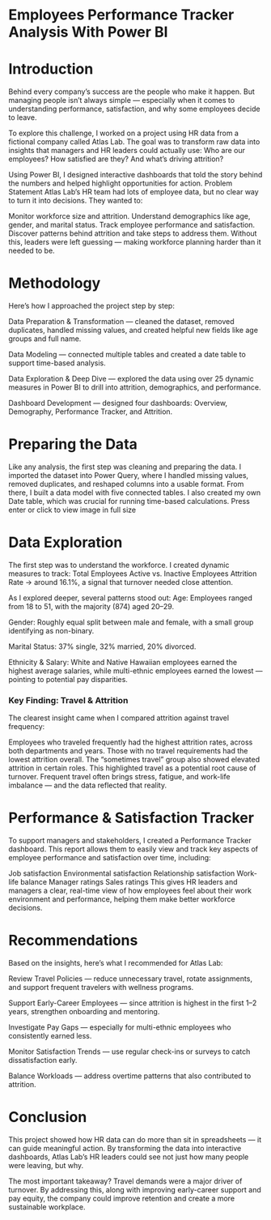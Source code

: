 # Employees Performance Tracker Analysis With Power BI
# Introduction
Behind every company’s success are the people who make it happen. But managing people isn’t always simple — especially when it comes to understanding performance, satisfaction, and why some employees decide to leave.

To explore this challenge, I worked on a project using HR data from a fictional company called Atlas Lab. The goal was to transform raw data into insights that managers and HR leaders could actually use: Who are our employees? How satisfied are they? And what’s driving attrition?

Using Power BI, I designed interactive dashboards that told the story behind the numbers and helped highlight opportunities for action.
Problem Statement
Atlas Lab’s HR team had lots of employee data, but no clear way to turn it into decisions. They wanted to:

Monitor workforce size and attrition.
Understand demographics like age, gender, and marital status.
Track employee performance and satisfaction.
Discover patterns behind attrition and take steps to address them.
Without this, leaders were left guessing — making workforce planning harder than it needed to be.

# Methodology
Here’s how I approached the project step by step:

Data Preparation & Transformation — cleaned the dataset, removed duplicates, handled missing values, and created helpful new fields like age groups and full name.

Data Modeling — connected multiple tables and created a date table to support time-based analysis.

Data Exploration & Deep Dive — explored the data using over 25 dynamic measures in Power BI to drill into attrition, demographics, and performance.

Dashboard Development — designed four dashboards: Overview, Demography, Performance Tracker, and Attrition.

# Preparing the Data
Like any analysis, the first step was cleaning and preparing the data. I imported the dataset into Power Query, where I handled missing values, removed duplicates, and reshaped columns into a usable format.
From there, I built a data model with five connected tables. I also created my own Date table, which was crucial for running time-based calculations.
Press enter or click to view image in full size

# Data Exploration
The first step was to understand the workforce. I created dynamic measures to track:
Total Employees
Active vs. Inactive Employees
Attrition Rate → around 16.1%, a signal that turnover needed close attention.

As I explored deeper, several patterns stood out:
Age: Employees ranged from 18 to 51, with the majority (874) aged 20–29.

Gender: Roughly equal split between male and female, with a small group identifying as non-binary.

Marital Status: 37% single, 32% married, 20% divorced.

Ethnicity & Salary: White and Native Hawaiian employees earned the highest average salaries, while multi-ethnic employees earned the lowest — pointing to potential pay disparities.

### Key Finding: Travel & Attrition
The clearest insight came when I compared attrition against travel frequency:

Employees who traveled frequently had the highest attrition rates, across both departments and years.
Those with no travel requirements had the lowest attrition overall.
The “sometimes travel” group also showed elevated attrition in certain roles.
This highlighted travel as a potential root cause of turnover. Frequent travel often brings stress, fatigue, and work-life imbalance — and the data reflected that reality.

# Performance & Satisfaction Tracker
To support managers and stakeholders, I created a Performance Tracker dashboard. This report allows them to easily view and track key aspects of employee performance and satisfaction over time, including:

Job satisfaction
Environmental satisfaction
Relationship satisfaction
Work-life balance
Manager ratings
Sales ratings
This gives HR leaders and managers a clear, real-time view of how employees feel about their work environment and performance, helping them make better workforce decisions.

# Recommendations
Based on the insights, here’s what I recommended for Atlas Lab:

Review Travel Policies — reduce unnecessary travel, rotate assignments, and support frequent travelers with wellness programs.

Support Early-Career Employees — since attrition is highest in the first 1–2 years, strengthen onboarding and mentoring.

Investigate Pay Gaps — especially for multi-ethnic employees who consistently earned less.

Monitor Satisfaction Trends — use regular check-ins or surveys to catch dissatisfaction early.

Balance Workloads — address overtime patterns that also contributed to attrition.

# Conclusion
This project showed how HR data can do more than sit in spreadsheets — it can guide meaningful action. By transforming the data into interactive dashboards, Atlas Lab’s HR leaders could see not just how many people were leaving, but why.

The most important takeaway? Travel demands were a major driver of turnover. By addressing this, along with improving early-career support and pay equity, the company could improve retention and create a more sustainable workplace.
